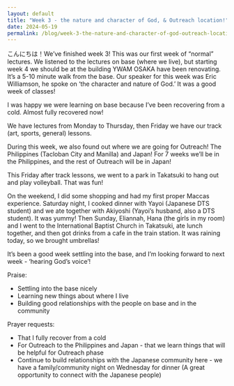 ```yaml
---
layout: default
title: "Week 3 - the nature and character of God, & Outreach location!"
date: 2024-05-19
permalink: /blog/week-3-the-nature-and-character-of-god-outreach-location/
---
```


<div id="imageGallery"></div>

<script>
$(document).ready(function() {
  $('[data-fancybox="gallery"]').fancybox({
    loop: true, // Enable infinite loop (circular navigation)
    buttons: [
      "zoom",
      "slideShow",
      "fullScreen",
      "thumbs",
      "close"
    ],
    animationEffect: "fade", // Transition effect
    transitionDuration: 500, // Duration of the transition
    keyboard: true // Enable keyboard navigation (arrows)
  });
});

    // Array of image file names (replace with your actual file names)
    var imageFiles = ['week3 (1).webp', 'week3 (2).webp', 'week3 (3).webp', 'week3 (4).webp', 'week3 (5).webp', 'week3 (6).webp', 'week3 (7).webp', 'week3 (8).webp', 'week3 (9).webp', 'week3 (10).webp', 'week3 (11).webp', 'week3 (12).webp', 'week3 (13).webp']; // Add more as needed

    // Reference to the gallery container
    var galleryContainer = document.getElementById('imageGallery');

    // Loop through image files and generate HTML
    imageFiles.forEach(function(fileName) {
        var imagePath = 'https://raw.githubusercontent.com/to3b/to3b.github.io/main/_posts/week-3/' + fileName; // Adjust the path as necessary
        var caption = 'Image ' + fileName; // You can set dynamic captions here
        
        // Create <a> tag for each image
        var link = document.createElement('a');
        link.href = imagePath;
        link.setAttribute('data-fancybox', 'gallery'); // If using Fancybox or similar lightbox

        // Create <img> tag for each image
        var image = document.createElement('img');
        image.src = imagePath;
        image.alt = caption;

        // Append <img> to <a>
        link.appendChild(image);

        // Append <a> to gallery container
        galleryContainer.appendChild(link);
    });
</script>

こんにちは！We’ve finished week 3! This was our first week of “normal” lectures. We listened to the lectures on base (where we live), but starting week 4 we should be at the building YWAM OSAKA have been renovating. It’s a 5-10 minute walk from the base. Our speaker for this week was Eric Williamson, he spoke on ‘the character and nature of God.’ It was a good week of classes! 

I was happy we were learning on base because I’ve been recovering from a cold. Almost fully recovered now!

We have lectures from Monday to Thursday, then Friday we have our track (art, sports, general) lessons. 

During this week, we also found out where we are going for Outreach! The Philippines (Tacloban City and Manilla) and Japan! For 7 weeks we’ll be in the Philippines, and the rest of Outreach will be in Japan! 

This Friday after track lessons, we went to a park in Takatsuki to hang out and play volleyball. That was fun! 

On the weekend, I did some shopping and had my first proper Maccas experience. Saturday night, I cooked dinner with Yayoi (Japanese DTS student) and we ate together with Akiyoshi (Yayoi’s husband, also a DTS student). It was yummy! Then Sunday, Eliannah, Hana (the girls in my room) and I went to the International Baptist Church in Takatsuki, ate lunch together, and then got drinks from a cafe in the train station. It was raining today, so we brought umbrellas! 

It’s been a good week settling into the base, and I’m looking forward to next week - ‘hearing God’s voice’!


Praise:

- Settling into the base nicely 
- Learning new things about where I live
- Building good relationships with the people on base and in the community 

Prayer requests:

- That I fully recover from a cold
- For Outreach to the Philippines and Japan - that we learn things that will be helpful for Outreach phase
- Continue to build relationships with the Japanese community here - we have a family/community night on Wednesday for dinner (A great opportunity to connect with the Japanese people)
